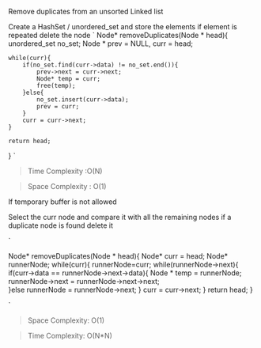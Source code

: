 Remove duplicates from an unsorted Linked list

Create a HashSet / unordered_set and store the elements
if element is repeated delete the node
`
Node* removeDuplicates(Node * head){
	unordered_set<int> no_set;
	Node * prev = NULL, curr = head;

	while(curr){
		if(no_set.find(curr->data) != no_set.end()){
			prev->next = curr->next;
			Node* temp = curr;
			free(temp);	
		}else{
			no_set.insert(curr->data);
			prev = curr;
		}
		curr = curr->next;
	}
	
	return head;
	
}
`
>Time Complexity :O(N)

>Space Complexity : O(1)


If temporary buffer is not allowed

Select the curr node and compare it with all the remaining nodes
if a duplicate node is found delete it

`

Node* removeDuplicates(Node * head){
	Node* curr = head;
	Node* runnerNode;
	while(curr){
		runnerNode=curr;
		while(runnerNode->next){
			if(curr->data == runnerNode->next->data){
				Node * temp = runnerNode;
				runnerNode->next = runnerNode->next->next;	
			}else
				runnerNode = runnerNode->next;
		}
		curr = curr->next;
	}
	return head;
}

`

>Space Complexity: O(1)

>Time Complexity: O(N*N)

